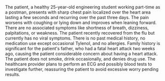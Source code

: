 The patient, a healthy 25-year-old engineering student working part-time as a postman, presents with sharp chest pain localized over the heart area lasting a few seconds and recurring over the past three days. The pain worsens with coughing or lying down and improves when leaning forward. There are no associated symptoms like shortness of breath, dizziness, palpitations, or weakness. The patient recently recovered from the flu but currently has no viral symptoms. There is no past medical history, no medication use except occasional Tylenol, and no allergies. Family history is significant for the patient's father, who had a fatal heart attack two weeks ago, causing the patient considerable concern about having a heart attack. The patient does not smoke, drink occasionally, and denies drug use. The healthcare provider plans to perform an ECG and possibly blood tests to investigate further, reassuring the patient to avoid excessive worry pending results.